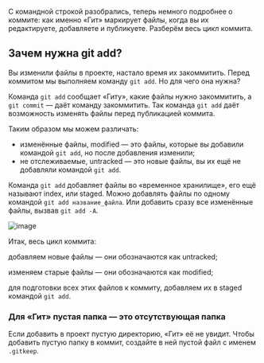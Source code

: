 
С командной строкой разобрались, теперь немного подробнее о коммите: как именно «Гит» маркирует файлы, когда вы их редактируете, добавляете и публикуете. Разберём весь цикл коммита.

## Зачем нужна git add?

Вы изменили файлы в проекте, настало время их закоммитить. Перед коммитом мы выполняем команду `git add`. Но для чего она нужна?

Команда `git add` сообщает «Гиту», какие файлы нужно закоммитить, а `git commit` — даёт команду закоммитить. Так команда `git add` даёт возможность изменять файлы перед публикацией коммита.

Таким образом мы можем различать:

-   изменённые файлы, modified — это файлы, которые вы добавили командой `git add`, но после добавления изменили;
-   не отслеживаемые, untracked — это новые файлы, вы их ещё не добавляли командой `git add`.

Команда `git add` добавляет файлы во «временное хранилище», его ещё называют index, или staged. Можно добавлять файлы по одному командой `git add название_файла`. Или добавить сразу все изменённые файлы, вызвав `git add -A`.

![image](https://pictures.s3.yandex.net/resources/sprint_10___1__243_1583060497.png)

Итак, весь цикл коммита:

добавляем новые файлы — они обозначаются как untracked;

изменяем старые файлы — они обозначаются как modified;

для подготовки всех этих файлов к коммиту, добавляем их в staged командой `git add`.

### Для «Гит» пустая папка — это отсутствующая папка

Если добавить в проект пустую директорию, «Гит» её не увидит. Чтобы добавить пустую папку в коммит, создайте в ней пустой файл с именем `.gitkeep`.